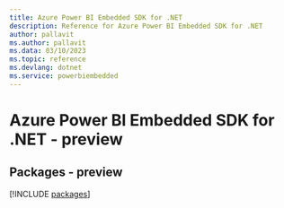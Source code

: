 ```yaml
---
title: Azure Power BI Embedded SDK for .NET
description: Reference for Azure Power BI Embedded SDK for .NET
author: pallavit
ms.author: pallavit
ms.data: 03/10/2023
ms.topic: reference
ms.devlang: dotnet
ms.service: powerbiembedded
---
```

# Azure Power BI Embedded SDK for .NET - preview
## Packages - preview
[!INCLUDE [packages](power-bi-embedded-index.md)]